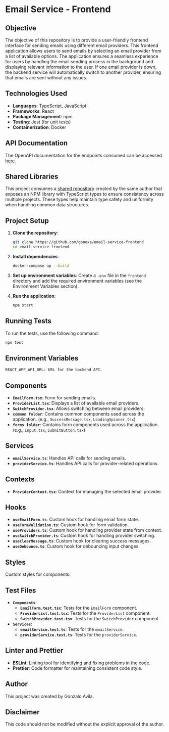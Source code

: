 # Email Service - Frontend

## Objective

The objective of this repository is to provide a user-friendly frontend interface for sending emails using different
email providers. This frontend application allows users to send emails by selecting an email provider from a list of
available options. The application ensures a seamless experience for users by handling the email sending process in the
background and displaying relevant information to the user. If one email provider is down, the backend service will
automatically switch to another provider, ensuring that emails are sent without any issues.

## Technologies Used

- **Languages**: TypeScript, JavaScript
- **Frameworks**: React
- **Package Management**: npm
- **Testing**: Jest (for unit tests)
- **Containerization**: Docker

## API Documentation

The OpenAPI documentation for the endpoints consumed can be
accessed [here](https://email-service-backend-e5cf2a6fc011.herokuapp.com/api-docs/).

## Shared Libraries

This project consumes a [shared repository](https://github.com/gonexe/email-service-shared) created by the same author
that
exposes an NPM library with TypeScript types
to ensure consistency across multiple projects. These types help maintain type safety and uniformity when handling
common data structures.

## Project Setup

1. **Clone the repository**:
    ```sh
    git clone https://github.com/gonexe/email-service-frontend
    cd email-service-frontend
    ```

2. **Install dependencies**:
    ```sh
    docker-compose up --build
    ```

3. **Set up environment variables**:
   Create a `.env` file in the `frontend` directory and add the required environment variables (see the Environment
   Variables section).

4. **Run the application**:
    ```sh
    npm start
    ```

## Running Tests

To run the tests, use the following command:

```sh
npm test
```

## Environment Variables

```sh
REACT_APP_API_URL: URL for the backend API.
```

## Components

- **`EmailForm.tsx`**: Form for sending emails.
- **`ProviderList.tsx`**: Displays a list of available email providers.
- **`SwitchProvider.tsx`**: Allows switching between email providers.
- **`common folder`**: Contains common components used across the application. (e.g., `SuccessMessage.tsx`,
  `LoadingSpinner.tsx`)
- **`forms folder`**: Contains form components used across the application. (e.g., `Input.tsx`, `SubmitButton.tsx`)

## Services

- **`emailService.ts`**: Handles API calls for sending emails.
- **`providerService.ts`**: Handles API calls for provider-related operations.

## Contexts

- **`ProviderContext.tsx`**: Context for managing the selected email provider.

## Hooks

- **`useEmailForm.ts`**: Custom hook for handling email form state.
- **`useFormValidation.ts`**: Custom hook for form validation.
- **`useProviders.ts`**: Custom hook for handling provider state from context.
- **`useSwitchProvider.ts`**: Custom hook for handling provider switching.
- **`useClearMessage.ts`**: Custom hook for clearing success messages.
- **`useDebounce.ts`**: Custom hook for debouncing input changes.

## Styles

Custom styles for components.

## Test Files

- **`Components`**:
    - **`EmailForm.test.tsx`**: Tests for the `EmailForm` component.
    - **`ProviderList.test.tsx`**: Tests for the `ProviderList` component.
    - **`SwitchProvider.test.tsx`**: Tests for the `SwitchProvider` component.
- **`Services`**:
    - **`emailService.test.ts`**: Tests for the `emailService`.
    - **`providerService.test.ts`**: Tests for the `providerService`.

## Linter and Prettier

- **ESLint**: Linting tool for identifying and fixing problems in the code.
- **Prettier**: Code formatter for maintaining consistent code style.

## Author

This project was created by Gonzalo Avila.

## Disclaimer

This code should not be modified without the explicit approval of the author.